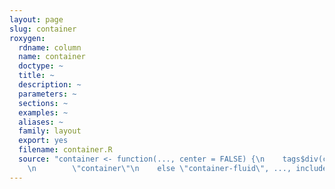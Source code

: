 ```yaml
---
layout: page
slug: container
roxygen:
  rdname: column
  name: container
  doctype: ~
  title: ~
  description: ~
  parameters: ~
  sections: ~
  examples: ~
  aliases: ~
  family: layout
  export: yes
  filename: container.R
  source: "container <- function(..., center = FALSE) {\n    tags$div(class = if (center)
    \n        \"container\"\n    else \"container-fluid\", ..., include(\"core\"))\n}"
---
```

